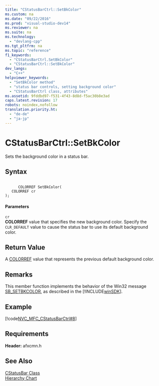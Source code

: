 ```yaml
---
title: "CStatusBarCtrl::SetBkColor"
ms.custom: na
ms.date: "09/22/2016"
ms.prod: "visual-studio-dev14"
ms.reviewer: na
ms.suite: na
ms.technology: 
  - "devlang-cpp"
ms.tgt_pltfrm: na
ms.topic: "reference"
f1_keywords: 
  - "CStatusBarCtrl.SetBkColor"
  - "CStatusBarCtrl::SetBkColor"
dev_langs: 
  - "C++"
helpviewer_keywords: 
  - "SetBkColor method"
  - "status bar controls, setting background color"
  - "CStatusBarCtrl class, attributes"
ms.assetid: 9fddbd97-f531-4f43-8d8d-f5ac30b8e3ad
caps.latest.revision: 17
robots: noindex,nofollow
translation.priority.ht: 
  - "de-de"
  - "ja-jp"
---
```

# CStatusBarCtrl::SetBkColor
Sets the background color in a status bar.  
  
## Syntax  
  
```  
  
      COLORREF SetBkColor(  
   COLORREF cr   
);  
```  
  
#### Parameters  
 `cr`  
 **COLORREF** value that specifies the new background color. Specify the `CLR_DEFAULT` value to cause the status bar to use its default background color.  
  
## Return Value  
 A [COLORREF](http://msdn.microsoft.com/library/windows/desktop/dd183449) value that represents the previous default background color.  
  
## Remarks  
 This member function implements the behavior of the Win32 message [SB_SETBKCOLOR](http://msdn.microsoft.com/library/windows/desktop/bb760754), as described in the [!INCLUDE[winSDK](../vs140/includes/winsdk_md.md)].  
  
## Example  
 [!code[NVC_MFC_CStatusBarCtrl#8](../vs140/codesnippet/CPP/cstatusbarctrl--setbkcolor_1.cpp)]  
  
## Requirements  
 **Header:** afxcmn.h  
  
## See Also  
 [CStatusBar Class](../vs140/cstatusbar-class.md)   
 [Hierarchy Chart](../vs140/hierarchy-chart.md)